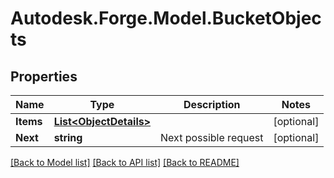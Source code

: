 # Autodesk.Forge.Model.BucketObjects
## Properties

Name | Type | Description | Notes
------------ | ------------- | ------------- | -------------
**Items** | [**List&lt;ObjectDetails&gt;**](ObjectDetails.md) |  | [optional] 
**Next** | **string** | Next possible request | [optional] 

[[Back to Model list]](../README.md#documentation-for-models) [[Back to API list]](../README.md#documentation-for-api-endpoints) [[Back to README]](../README.md)

